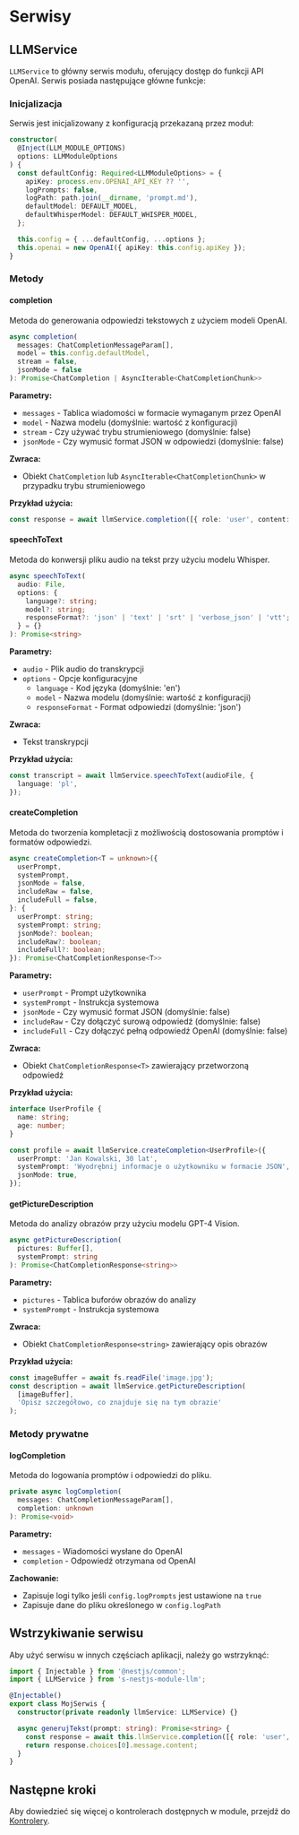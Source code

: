 # Serwisy

## LLMService

`LLMService` to główny serwis modułu, oferujący dostęp do funkcji API OpenAI. Serwis posiada następujące główne funkcje:

### Inicjalizacja

Serwis jest inicjalizowany z konfiguracją przekazaną przez moduł:

```typescript
constructor(
  @Inject(LLM_MODULE_OPTIONS)
  options: LLMModuleOptions
) {
  const defaultConfig: Required<LLMModuleOptions> = {
    apiKey: process.env.OPENAI_API_KEY ?? '',
    logPrompts: false,
    logPath: path.join(__dirname, 'prompt.md'),
    defaultModel: DEFAULT_MODEL,
    defaultWhisperModel: DEFAULT_WHISPER_MODEL,
  };

  this.config = { ...defaultConfig, ...options };
  this.openai = new OpenAI({ apiKey: this.config.apiKey });
}
```

### Metody

#### completion

Metoda do generowania odpowiedzi tekstowych z użyciem modeli OpenAI.

```typescript
async completion(
  messages: ChatCompletionMessageParam[],
  model = this.config.defaultModel,
  stream = false,
  jsonMode = false
): Promise<ChatCompletion | AsyncIterable<ChatCompletionChunk>>
```

**Parametry:**

- `messages` - Tablica wiadomości w formacie wymaganym przez OpenAI
- `model` - Nazwa modelu (domyślnie: wartość z konfiguracji)
- `stream` - Czy używać trybu strumieniowego (domyślnie: false)
- `jsonMode` - Czy wymusić format JSON w odpowiedzi (domyślnie: false)

**Zwraca:**

- Obiekt `ChatCompletion` lub `AsyncIterable<ChatCompletionChunk>` w przypadku trybu strumieniowego

**Przykład użycia:**

```typescript
const response = await llmService.completion([{ role: 'user', content: 'Powiedz mi coś o Polsce' }]);
```

#### speechToText

Metoda do konwersji pliku audio na tekst przy użyciu modelu Whisper.

```typescript
async speechToText(
  audio: File,
  options: {
    language?: string;
    model?: string;
    responseFormat?: 'json' | 'text' | 'srt' | 'verbose_json' | 'vtt';
  } = {}
): Promise<string>
```

**Parametry:**

- `audio` - Plik audio do transkrypcji
- `options` - Opcje konfiguracyjne
  - `language` - Kod języka (domyślnie: 'en')
  - `model` - Nazwa modelu (domyślnie: wartość z konfiguracji)
  - `responseFormat` - Format odpowiedzi (domyślnie: 'json')

**Zwraca:**

- Tekst transkrypcji

**Przykład użycia:**

```typescript
const transcript = await llmService.speechToText(audioFile, {
  language: 'pl',
});
```

#### createCompletion

Metoda do tworzenia kompletacji z możliwością dostosowania promptów i formatów odpowiedzi.

```typescript
async createCompletion<T = unknown>({
  userPrompt,
  systemPrompt,
  jsonMode = false,
  includeRaw = false,
  includeFull = false,
}: {
  userPrompt: string;
  systemPrompt: string;
  jsonMode?: boolean;
  includeRaw?: boolean;
  includeFull?: boolean;
}): Promise<ChatCompletionResponse<T>>
```

**Parametry:**

- `userPrompt` - Prompt użytkownika
- `systemPrompt` - Instrukcja systemowa
- `jsonMode` - Czy wymusić format JSON (domyślnie: false)
- `includeRaw` - Czy dołączyć surową odpowiedź (domyślnie: false)
- `includeFull` - Czy dołączyć pełną odpowiedź OpenAI (domyślnie: false)

**Zwraca:**

- Obiekt `ChatCompletionResponse<T>` zawierający przetworzoną odpowiedź

**Przykład użycia:**

```typescript
interface UserProfile {
  name: string;
  age: number;
}

const profile = await llmService.createCompletion<UserProfile>({
  userPrompt: 'Jan Kowalski, 30 lat',
  systemPrompt: 'Wyodrębnij informacje o użytkowniku w formacie JSON',
  jsonMode: true,
});
```

#### getPictureDescription

Metoda do analizy obrazów przy użyciu modelu GPT-4 Vision.

```typescript
async getPictureDescription(
  pictures: Buffer[],
  systemPrompt: string
): Promise<ChatCompletionResponse<string>>
```

**Parametry:**

- `pictures` - Tablica buforów obrazów do analizy
- `systemPrompt` - Instrukcja systemowa

**Zwraca:**

- Obiekt `ChatCompletionResponse<string>` zawierający opis obrazów

**Przykład użycia:**

```typescript
const imageBuffer = await fs.readFile('image.jpg');
const description = await llmService.getPictureDescription(
  [imageBuffer],
  'Opisz szczegółowo, co znajduje się na tym obrazie'
);
```

### Metody prywatne

#### logCompletion

Metoda do logowania promptów i odpowiedzi do pliku.

```typescript
private async logCompletion(
  messages: ChatCompletionMessageParam[],
  completion: unknown
): Promise<void>
```

**Parametry:**

- `messages` - Wiadomości wysłane do OpenAI
- `completion` - Odpowiedź otrzymana od OpenAI

**Zachowanie:**

- Zapisuje logi tylko jeśli `config.logPrompts` jest ustawione na `true`
- Zapisuje dane do pliku określonego w `config.logPath`

## Wstrzykiwanie serwisu

Aby użyć serwisu w innych częściach aplikacji, należy go wstrzyknąć:

```typescript
import { Injectable } from '@nestjs/common';
import { LLMService } from 's-nestjs-module-llm';

@Injectable()
export class MojSerwis {
  constructor(private readonly llmService: LLMService) {}

  async generujTekst(prompt: string): Promise<string> {
    const response = await this.llmService.completion([{ role: 'user', content: prompt }]);
    return response.choices[0].message.content;
  }
}
```

## Następne kroki

Aby dowiedzieć się więcej o kontrolerach dostępnych w module, przejdź do [Kontrolery](./kontrolery.md).
